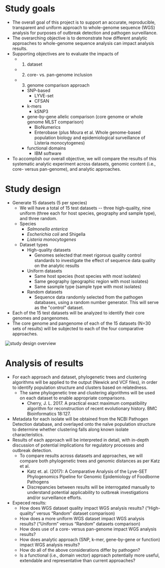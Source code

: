 
# Study goals
* The overall goal of this project is to support an accurate, reproducible, transparent and uniform approach to whole-genome sequence (WGS) analysis for purposes of outbreak detection and pathogen surveillance.
* The overarching objective is to demonstrate how different analytic approaches to whole-genome sequence analysis can impact analysis results.
* Supporting objectives are to evaluate the impacts of 
  * 1) dataset
  * 2) core- vs. pan-genome inclusion
  * 3) genome comparison approach
    * SNP-based
      * LYVE-set
      * CFSAN
    * k-mers
      * kSNP3
    * gene-by-gene allelic comparison (core genome or whole genome MLST comparison)
      * BioNumerics
      * Enterobase (plus Moura et al. Whole genome-based population biology and epidemiological surveillance of Listeria monocytogenes)
    * functional domains
      * IBM software
* To accomplish our overall objective, we will compare the results of this systematic analytic experiment across datasets, genomic content (i.e., core- versus pan-genome), and analytic approaches.

# Study design
* Generate 15 datasets (5 per species)
  * We will have a total of 15 test datasets -- three high-quality, nine uniform (three each for host species, geography and sample type), and three random.
  * Species
    * *Salmonella enterica*
    * *Escherichia coli* and Shigella
    * *Listeria monocytogenes*
  * Dataset types
    * High-quality datasets
      * Genomes selected that meet rigorous quality control standards to investigate the effect of sequence data quality on the analytic results
    * Uniform datasets
      * Same host species (host species with most isolates)
      * Same geography (geographic region with most isolates)
      * Same sasmple type (sample type with most isolates)
    * Random datasets
      * Sequence data randomly selected from the pathogen databases, using a random number generator. This will serve as the "control" dataset.
* Each of the 15 test datasets will be analyzed to identify their core genomes and pangenomes.
* The core genome and pangenome of each of the 15 datasets (N=30 sets of results) will be subjected to each of the four comparative approaches.

![study design overview](https://github.com/TheNoyesLab/WGS_SNP_pipelines/blob/master/docs/Misc_files/WGS_overview_experimental_design.PNG)

  
# Analysis of results
* For each approach and dataset, phylogenetic trees and clustering algorithms will be applied to the output (Newick and VCF files), in order to identify population structure and clusters based on relatedness.
  * The same phylogenetic tree and clustering algorithms will be used on each dataset to enable appropriate comparisons.
    * Cherry, J. L. 2017. A practical exact maximum compatibility algorithm for reconstruction of recent evolutionary history. BMC Bioinformatics 18:127.
* Metadata for each isolate will be obtained from the NCBI Pathogen Detection database, and overlayed onto the naïve population structure to determine whether clustering falls along known isolate characteristics.
* Results of each approach will be interpreted in detail, with in-depth discussion of potential implications for regulatory processes and outbreak detection.
  * To compare results across datasets and approaches, we will compare both phylogenetic trees and genomic distances as per Katz et al.
    * Katz et. al. (2017): A Comparative Analysis of the Lyve-SET Phylogenomics Pipeline for Genomic Epidemiology of Foodborne Pathogens
    * Discrepancies between results will be interrogated manually to understand potential applicability to outbreak investigations and/or surveillance efforts.
* Expeced results:
  * How does WGS dataset quality impact WGS analysis results? (“High-quality” versus “Random” dataset comparison)
  * How does a more uniform WGS dataset impact WGS analysis results? (“Uniform” versus “Random” datasets comparison)
  * How does use of a core- versus pan-genome impact WGS analysis results?
  * How does analytic approach (SNP, k-mer, gene-by-gene or function) impact WGS analysis results?
  * How do all of the above considerations differ by pathogen?
  * Is a functional (i.e., domain vector) approach potentially more useful, extendable and representative than current approaches?
